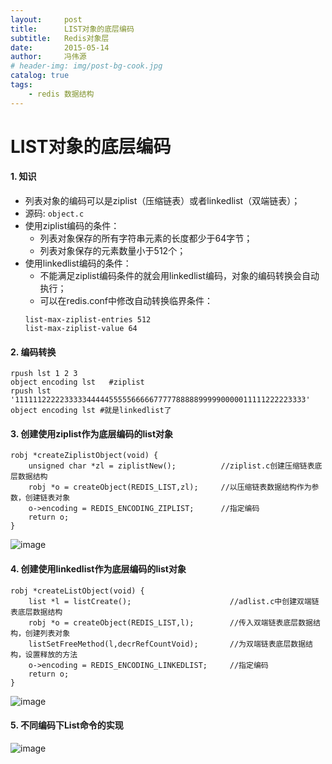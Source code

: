 ```yaml
---
layout:     post
title:      LIST对象的底层编码
subtitle:   Redis对象层
date:       2015-05-14
author:     冯伟源
# header-img: img/post-bg-cook.jpg
catalog: true
tags:
    - redis 数据结构
---
```


LIST对象的底层编码
===

#### 1. 知识

- 列表对象的编码可以是ziplist（压缩链表）或者linkedlist（双端链表）；
- 源码: `object.c`
- 使用ziplist编码的条件：
  - 列表对象保存的所有字符串元素的长度都少于64字节；
  - 列表对象保存的元素数量小于512个；
- 使用linkedlist编码的条件：
  - 不能满足ziplist编码条件的就会用linkedlist编码，对象的编码转换会自动执行；
  - 可以在redis.conf中修改自动转换临界条件：
  ```
  list-max-ziplist-entries 512
  list-max-ziplist-value 64
  ```

#### 2. 编码转换

```
rpush lst 1 2 3
object encoding lst   #ziplist
rpush lst '11111122222333334444455555666667777788888999990000011111222223333'
object encoding lst #就是linkedlist了
```

#### 3. 创建使用ziplist作为底层编码的list对象

```
robj *createZiplistObject(void) {
    unsigned char *zl = ziplistNew();          //ziplist.c创建压缩链表底层数据结构
    robj *o = createObject(REDIS_LIST,zl);     //以压缩链表数据结构作为参数，创建链表对象
    o->encoding = REDIS_ENCODING_ZIPLIST;      //指定编码
    return o;
}
```

![image](https://note.youdao.com/yws/public/resource/974b6569a100fd7aa6edd53407460255/00F27406155E45B796485715369B20B2?ynotemdtimestamp=1539351978490)

#### 4. 创建使用linkedlist作为底层编码的list对象

```
robj *createListObject(void) {
    list *l = listCreate();                      //adlist.c中创建双端链表底层数据结构             
    robj *o = createObject(REDIS_LIST,l);        //传入双端链表底层数据结构，创建列表对象
    listSetFreeMethod(l,decrRefCountVoid);       //为双端链表底层数据结构，设置释放的方法
    o->encoding = REDIS_ENCODING_LINKEDLIST;     //指定编码
    return o;
}
```

![image](https://note.youdao.com/yws/public/resource/974b6569a100fd7aa6edd53407460255/26A51D888E934CA5881E426A66BA1556?ynotemdtimestamp=1539351978490)

#### 5. 不同编码下List命令的实现

![image](https://note.youdao.com/yws/public/resource/974b6569a100fd7aa6edd53407460255/56BF4187ACA64138BC20740B295F9A5C?ynotemdtimestamp=1539351978490)
 

